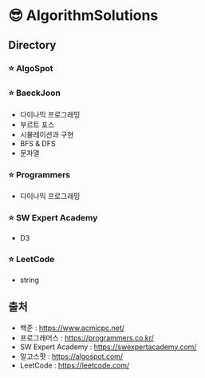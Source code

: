 # :sunglasses: AlgorithmSolutions
## Directory
### :star: AlgoSpot
### :star: BaeckJoon
- 다이나믹 프로그래밍
- 부르트 포스
- 시뮬레이션과 구현
- BFS & DFS
- 문자열
### :star: Programmers
- 다이나믹 프로그래밍
### :star: SW Expert Academy
- D3
### :star: LeetCode
- string
## 출처
- 백준 : https://www.acmicpc.net/
- 프로그래머스 : https://programmers.co.kr/
- SW Expert Academy : https://swexpertacademy.com/
- 알고스팟 : https://algospot.com/
- LeetCode : https://leetcode.com/

